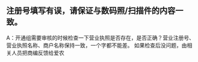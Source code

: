 ## 注册号填写有误，请保证与数码照/扫描件的内容一致。
A：开通组需要审核的时候检查一下营业执照是否存在，是否正确？营业注册号、营业执照名称、商户名称保持一致，一个字都不能差。
如果检查后没问题，由相关人员把商编反馈给爱农